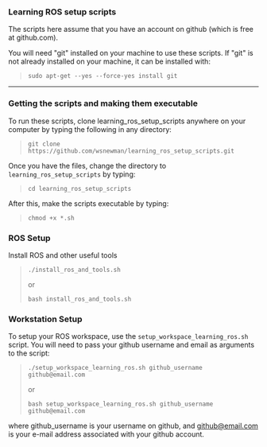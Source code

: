 ### Learning ROS setup scripts
The scripts here assume that you have an account on github (which is free at github.com).  

You will need "git" installed on your machine to use these scripts.  If "git" is not already
installed on your machine, it can be installed with:
> `sudo apt-get --yes --force-yes install git`

---

### Getting the scripts and making them executable
To run these scripts, clone learning_ros_setup_scripts anywhere on your computer by typing the following in any directory:
> `git clone https://github.com/wsnewman/learning_ros_setup_scripts.git`

Once you have the files, change the directory to `learning_ros_setup_scripts` by typing:
> `cd learning_ros_setup_scripts`

After this, make the scripts executable by typing:
> `chmod +x *.sh`

### ROS Setup
Install ROS and other useful tools
> `./install_ros_and_tools.sh`
> 
> or
>
> `bash install_ros_and_tools.sh`

### Workstation Setup
To setup your ROS workspace, use the `setup_workspace_learning_ros.sh` script.  You will need to pass your 
github username and email as arguments to the script:
> `./setup_workspace_learning_ros.sh github_username github@email.com`
>
> or
>
> `bash setup_workspace_learning_ros.sh github_username github@email.com`

where github_username is your username on github, and github@email.com is your e-mail address associated with your
github account.
